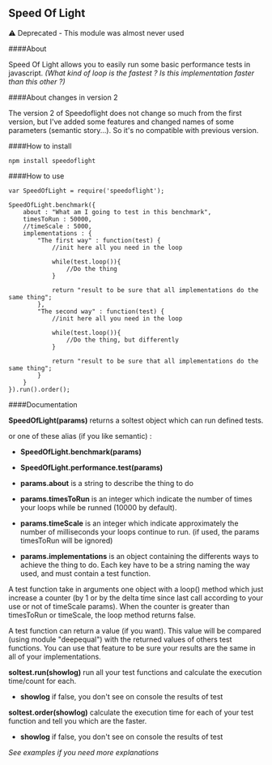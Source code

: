 Speed Of Light
--------------

⚠️ Deprecated - This module was almost never used

####About

Speed Of Light allows you to easily run some basic performance tests in javascript. _(What kind of loop is the fastest ? Is this implementation faster than this other ?)_

####About changes in version 2

The version 2 of Speedoflight does not change so much from the first version, but I've added some features and changed names of some parameters (semantic story...). So it's no compatible with previous version.

####How to install

	npm install speedoflight

####How to use

	var SpeedOfLight = require('speedoflight');

	SpeedOfLight.benchmark({
		about : "What am I going to test in this benchmark",
		timesToRun : 50000,
		//timeScale : 5000,
		implementations : {
			"The first way" : function(test) {
				//init here all you need in the loop

				while(test.loop()){
					//Do the thing
				}

				return "result to be sure that all implementations do the same thing";
			},
			"The second way" : function(test) {
				//init here all you need in the loop

				while(test.loop()){
					//Do the thing, but differently
				}

				return "result to be sure that all implementations do the same thing";
			}
		}
	}).run().order();

####Documentation

**SpeedOfLight(params)** returns a soltest object which can run defined tests.

or one of these alias (if you like semantic) :

-	**SpeedOfLight.benchmark(params)**
-	**SpeedOfLight.performance.test(params)**

-	**params.about** is a string to describe the thing to do

-	**params.timesToRun** is an integer which indicate the number of times your loops while be runned (10000 by default).

-	**params.timeScale** is an integer which indicate approximately the number of milliseconds your loops continue to run. (if used, the params timesToRun will be ignored)

-	**params.implementations** is an object containing the differents ways to achieve the thing to do. Each key have to be a string naming the way used, and must contain a test function.

A test function take in arguments one object with a loop() method which just increase a counter (by 1 or by the delta time since last call according to your use or not of timeScale params). When the counter is greater than timesToRun or timeScale, the loop method returns false.

A test function can return a value (if you want). This value will be compared (using module "deepequal") with the returned values of others test functions. You can use that feature to be sure your results are the same in all of your implementations.

**soltest.run(showlog)** run all your test functions and calculate the execution time/count for each.

-	**showlog** if false, you don't see on console the results of test

**soltest.order(showlog)** calculate the execution time for each of your test function and tell you which are the faster.

-	**showlog** if false, you don't see on console the results of test

_See examples if you need more explanations_
